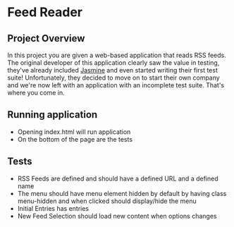 # Feed Reader

## Project Overview

In this project you are given a web-based application that reads RSS feeds. The original developer of this application clearly saw the value in testing, they've already included [Jasmine](http://jasmine.github.io/) and even started writing their first test suite! Unfortunately, they decided to move on to start their own company and we're now left with an application with an incomplete test suite. That's where you come in.

## Running application
- Opening index.html will run application
- On the bottom of the page are the tests

## Tests
- RSS Feeds are defined and should have a defined URL and a defined name
- The menu should have menu element hidden by default by having class menu-hidden and when clicked should display/hide the menu
- Initial Entries has entries
- New Feed Selection should load new content when options changes
